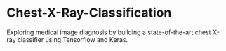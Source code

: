 # Chest-X-Ray-Classification
Exploring medical image diagnosis by building a state-of-the-art chest X-ray classifier using Tensorflow and Keras.  
